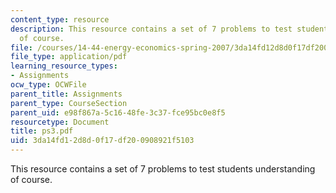 ```yaml
---
content_type: resource
description: This resource contains a set of 7 problems to test students understanding
  of course.
file: /courses/14-44-energy-economics-spring-2007/3da14fd12d8d0f17df200908921f5103_ps3.pdf
file_type: application/pdf
learning_resource_types:
- Assignments
ocw_type: OCWFile
parent_title: Assignments
parent_type: CourseSection
parent_uid: e98f867a-5c16-48fe-3c37-fce95bc0e8f5
resourcetype: Document
title: ps3.pdf
uid: 3da14fd1-2d8d-0f17-df20-0908921f5103
---
```

This resource contains a set of 7 problems to test students understanding of course.

